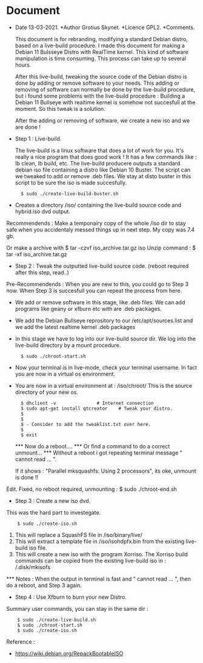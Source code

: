 # Document

* Date 13-03-2021.
*Author Grotius Skynet.
*Licence GPL2.
*Comments.

	This document is for rebranding, modifying a standard Debian distro, based on a live-build procedure.
	I made this document for making a Debian 11 Bulsseye Distro with RealTime kernel.
	This kind of software manipulation is time consuming. This process can take up to several hours.

	After this live-build, tweaking the source code of the Debian distro is done by adding or remove software to your needs.
	This adding or removing of software can normally be done by the live-build procedure, but i found some problems with
	the live-build procedure : Building a Debian 11 Bullseye with realtime kernel is somehow not succesfull at the moment.
	So this tweak is a solution. 

	After the adding or removing of software, we create a new iso and we are done !


- Step 1 : Live-build.

	The live-build is a linux software that does a lot of work for you. It's really a nice program that does good work !
	It has a few commands like : lb clean, lb build, etc.
	The live-build producere outputs a standard debian iso file containing a distro like Debian 10 Buster.
	The script can we tweaked to add or remove .deb files.
	We stay at disto buster in this script to be sure the iso is made succesfully.

		$ sudo ./create-live-build-buster.sh

- Creates a directory /iso/ containing the live-build source code and hybrid.iso dvd output.

Recommendends : Make a temponairy copy of the whole /iso dir to stay safe when you accidentaly messed things up in next step.
My copy was 7.4 gb.

Or make a archive with 	$ tar -czvf iso_archive.tar.gz iso
Unzip command : $ tar -xf iso_archive.tar.gz
	
	
- Step 2 : Tweak the outputted live-build source code. (reboot required after this step, read..)

Pre-Recommendends : When you are new to this, you could go to Step 3 now. When Step 3 is succesfull you can repeat the process from here.

- We add or remove software in this stage, like .deb files. We can add programs like geany or xfburn etc with are .deb packages.
- We add the Debian Bullseye reprository to our /etc/apt/sources.list and we add the latest realtime kernel .deb packages

- In this stage we have to log into our live-build source dir. We log into the live-build directory by a mount procedure.

		$ sudo ./chroot-start.sh

- Now your terminal is in live-mode, check your terminal username. In fact you are now in a virtual os environment. 
- You are now in a virtual environment at : /iso/chroot/ This is the source directory of your new os.

		$ dhclient -v 				# Internet connection
		$ sudo apt-get install qtcreator  	# Tweak your distro.
		$ 
		$   
		$ - Consider to add the tweaklist.txt over here.  
		$    
		$ exit

	 *** Now do a reboot....
	 *** Or find a command to do a correct unmount...
	 *** Without a reboot i got repeating terminal message " cannot read ... ". 

	 If it shows : "Parallel mksquashfs: Using 2 processors", its oke, unmount is done !!

Edit. Fixed, no reboot required, unmounting : $ sudo ./chroot-end.sh
	
- Step 3 : Create a new iso dvd.	
	
This was the hard part to investegate.

		$ sudo ./create-iso.sh

1. This will replace a SquashFS file in /iso/binary/live/
2. This will extract a template file in /iso/isohdpfx.bin from the existing live-build iso file.
3. This will create a new iso with the program Xorriso. The Xorriso build commands can be copied from the existing live-build iso in : /.disk/mkisofs


*** Notes : When the output in terminal is fast and " cannot read ... ", then do a reboot, and Step 3 again.


		
- Step 4 : Use Xfburn to burn your new Distro.
	

Summary user commands, you can stay in the same dir :

		$ sudo ./create-live-build.sh
		$ sudo ./chroot-start.sh
		$ sudo ./create-iso.sh


Reference :
- https://wiki.debian.org/RepackBootableISO








